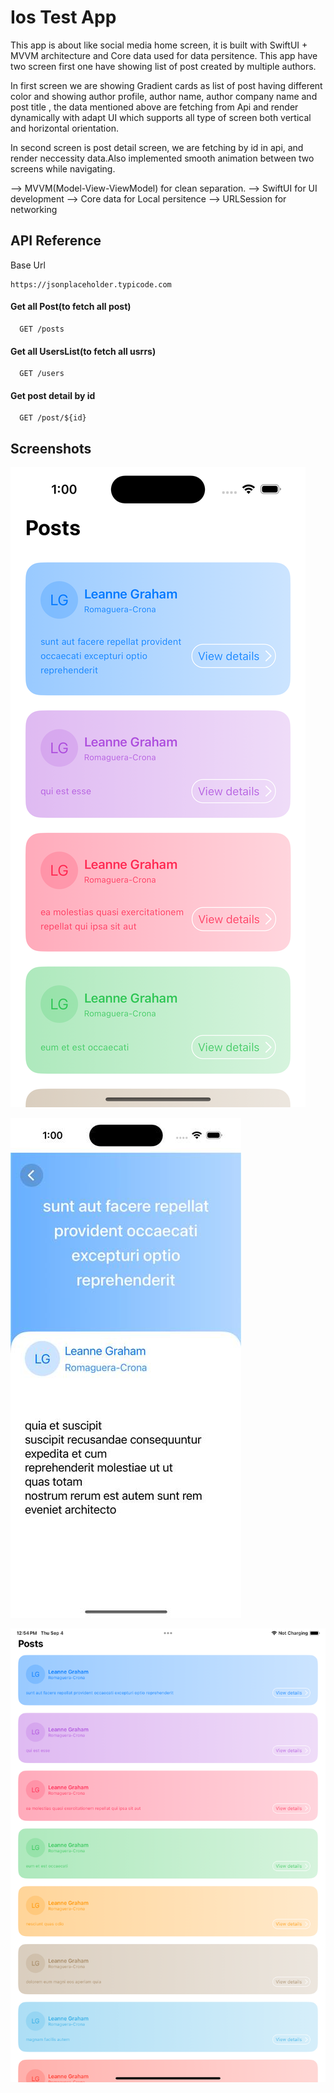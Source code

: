 
# Ios Test App

This app is about like social media home screen, it is built with SwiftUI + MVVM architecture and Core data used for data persitence. 
This app  have two screen first one  have showing list of post created by multiple authors.

In first screen we are showing Gradient cards as list of post having different color and showing author profile, author name, author company name and post title , the data mentioned above are fetching from Api and render dynamically with adapt UI which supports all type of screen both vertical and horizontal orientation.

In second screen is post detail screen, we are fetching by id in api, and render neccessity data.Also implemented smooth  animation between two screens while navigating.


--> MVVM(Model-View-ViewModel) for clean separation.
--> SwiftUI for UI development
--> Core data for Local persitence
--> URLSession for networking

## API Reference

Base Url
```
https://jsonplaceholder.typicode.com
```
#### Get all Post(to fetch all post)

```http
  GET /posts
```
#### Get all UsersList(to fetch all usrrs)

```http
  GET /users
```


#### Get post detail by id

```http
  GET /post/${id}
```




## Screenshots

![App Screenshot](https://raw.githubusercontent.com/BalaMuruganSoftsuave/ios_Post_app/refs/heads/main/ScreenShots/Simulator%20Screenshot%20-%20iPhone%2016%20-%202025-09.png)

![App Screenshot](https://raw.githubusercontent.com/BalaMuruganSoftsuave/ios_Post_app/refs/heads/main/ScreenShots/Simulator%20Screenshot%20-%20iPhone%2016.png)

![App Screenshot](https://raw.githubusercontent.com/BalaMuruganSoftsuave/ios_Post_app/refs/heads/main/ScreenShots/IMG_0438.PNG)

